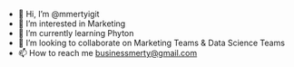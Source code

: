 - 👋 Hi, I’m @mmertyigit
- 👀 I’m interested in Marketing
- 🌱 I’m currently learning Phyton
- 💞️ I’m looking to collaborate on Marketing Teams & Data Science Teams
- 📫 How to reach me businessmerty@gmail.com

<!---
mmertyigit/mmertyigit is a ✨ special ✨ repository because its `README.md` (this file) appears on your GitHub profile.
You can click the Preview link to take a look at your changes.
--->
